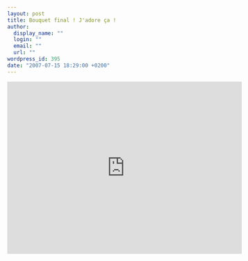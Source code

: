```yaml
---
layout: post
title: Bouquet final ! J'adore ça !
author:
  display_name: ""
  login: ""
  email: ""
  url: ""
wordpress_id: 395
date: "2007-07-15 18:29:00 +0200"
---
```


<iframe width="540" height="396" src="http://www.youtube.com/embed/Tax95hLxnyI" frameborder="0" allowfullscreen></iframe>
